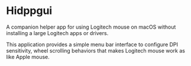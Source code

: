 Hidppgui
========

A companion helper app for using Logitech mouse on macOS
without installing a large Logitech apps or drivers.

This application provides a simple menu bar interface to
configure DPI sensitivity, wheel scrolling behaviors that
makes Logitech mouse work as like Apple mouse.
